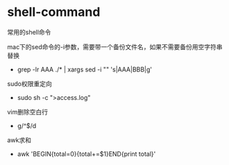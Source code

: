 # shell-command
常用的shell命令

mac下的sed命令的-i参数，需要带一个备份文件名，如果不需要备份用空字符串替换
* grep -lr AAA ./* | xargs sed -i "" 's|AAA|BBB|g'

sudo权限重定向
* sudo sh -c ">access.log"

vim删除空白行
* g/^$/d

awk求和
* awk 'BEGIN{total=0}{total+=$1}END{print total}'
